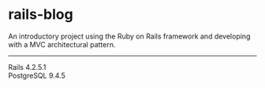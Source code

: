 # rails-blog

An introductory project using the Ruby on Rails framework and developing with a MVC architectural pattern.

---

Rails 4.2.5.1  
PostgreSQL  9.4.5